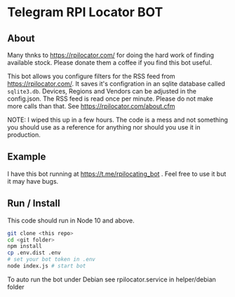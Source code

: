 # Telegram RPI Locator BOT

## About

Many thnks to https://rpilocator.com/ for doing the hard work of finding available stock. Please donate them a coffee if you find this bot useful.

This bot allows you configure filters for the RSS feed from https://rpilocator.com/. It saves it's configration in an sqlite database called ```sqlite3.db```. Devices, Regions and Vendors can be adjusted in the config.json. The RSS feed is read once per minute. Please do not make more calls than that. See https://rpilocator.com/about.cfm

NOTE: I wiped this up in a few hours. The code is a mess and not something you should use as a reference for anything nor should you use it in production.

## Example

I have this bot running at https://t.me/rpilocating_bot . Feel free to use it but it may have bugs.

## Run / Install

This code should run in Node 10 and above.

```bash
git clone <this repo>
cd <git folder>
npm install
cp .env.dist .env
# set your bot token in .env
node index.js # start bot
```

To auto run the bot under Debian see rpilocator.service in helper/debian folder